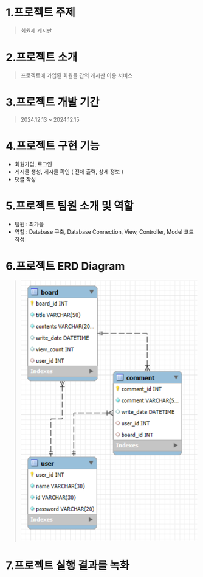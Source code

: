 # 1.프로젝트 주제
> 회원제 게시판

    
# 2.프로젝트 소개
> 프로젝트에 가입된 회원들 간의 게시판 이용 서비스

    
# 3.프로젝트 개발 기간
> 2024.12.13 ~ 2024.12.15

# 4.프로젝트 구현 기능
  - 회원가입, 로그인
  - 게시물 생성, 게시물 확인 ( 전체 출력, 상세 정보 )
  - 댓글 작성

    
# 5.프로젝트 팀원 소개 및 역할
  - 팀원 : 최가을
  - 역할 : Database 구축, Database Connection, View, Controller, Model 코드 작성

    
# 6.프로젝트 ERD Diagram
> ![Database_ERD_Diagram](https://github.com/Choi-Ga-Eul/JavaMiniProject_20241213/blob/main/Database_ERD_Diagram.png)


# 7.프로젝트 실행 결과를 녹화
